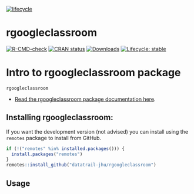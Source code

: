 [![lifecycle](https://img.shields.io/badge/lifecycle-experimental-orange.svg)](https://www.tidyverse.org/lifecycle/#experimental)

# rgoogleclassroom



<!-- badges: start -->

[![R-CMD-check](https://github.com/jhudsl/ottrpal/workflows/R-CMD-check/badge.svg)](https://github.com/jhudsl/ottrpal/actions) [![CRAN status](https://www.r-pkg.org/badges/version/ottrpal)](https://CRAN.R-project.org/package=ottrpal) [![Downloads](http://cranlogs.r-pkg.org/badges/grand-total/ottrpal)](https://cran.r-project.org/package=ottrpal) [![Lifecycle: stable](https://img.shields.io/badge/lifecycle-stable-brightgreen.svg)](https://lifecycle.r-lib.org/articles/stages.html#stable) <!-- [![GitHub release (latest by --> <!-- date)](https://img.shields.io/github/v/release/jhudsl/ottrpal?style=social)](https://github.com/jhudsl/ottrpal/releases/tag/v1.0.0) --> <!-- [![Codecov test --> <!-- coverage](https://codecov.io/gh/jhudsl/ottrpal/branch/main/graph/badge.svg)](https://codecov.io/gh/jhudsl/ottrpal?branch=main) -->

<!-- badges: end -->

<!-- README.md is generated from README.Rmd. Please edit that file -->

# Intro to rgoogleclassroom package

`rgoogleclassroom`

- [Read the rgoogleclassroom package documentation here](https://jhudatascience.org/ottrpal/docs/index.html).

## Installing rgoogleclassroom:

If you want the development version (not advised) you can install using the `remotes` package to install from GitHub. 
``` r
if (!("remotes" %in% installed.packages())) {
  install.packages("remotes")
}
remotes::install_github("datatrail-jhu/rgoogleclassroom")
```

## Usage 


